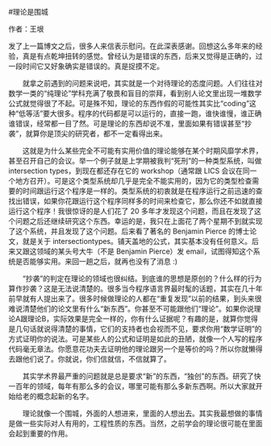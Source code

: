 #理论是围城

作者：王垠

发了上一篇博文之后，很多人来信表示慰问。在此深表感谢。回想这么多年来的经验，真是有点乾坤扭转的感觉。曾经认为是错误的东西，后来又觉得是正确的，过一段时间它又好象确实是错误的。真是捉摸不定。

　　就拿之前遇到的问题来说吧，其实就是一个对待理论的态度问题。人们往往对数学一类的“纯理论”学科充满了敬畏和盲目的崇拜，看到别人论文里出现一堆数学公式就觉得很了不起。可是殊不知，理论的东西作假的可能性其实比“coding”这种“低等活”要大很多。程序的代码都是可以运行的，直接一跑，谁快谁慢，谁正确谁错误，经常都一目了然。可是理论的东西却说不准，里面如果有错误甚至“抄袭”，就算你是顶尖的研究者，都不一定看得出来。

　　这就是为什么某些完全不可能有实用价值的理论能够在某个时期风靡学术界，甚至召开自己的会议。举一个例子就是上学期被我判“死刑”的一种类型系统，叫做 intersection types，到现在都还存在它的 workshop（通常跟 LICS 会议在同一个地方召开）。可是这个类型系统却几乎是完全不能实用的，因为它的类型检查需要的时间跟运行这个程序是一样的。类型系统的初衷就是在程序运行之前迅速的查找出错误，如果你花跟运行这个程序同样多的时间来检查它，那么你还不如就直接运行这个程序！我很惊讶的是人们花了 20 多年才发现这个问题，而且在发现了这个问题之后还继续研究这个东西。幸运的是，我只在上面花了两个星期不到就实现了这个系统，并且发现了这个问题。后来看了著名的 Benjamin Pierce 的博士论文，就是关于 intersectiontypes。铺天盖地的公式，其实基本没有任何意义。后来又跟这领域的某头号大牛（不是 Benjamin Pierce）发 email，试图得知这个系统是否能够实用。来回一趟之后，就再也没有了消息 :)

　　“抄袭”的判定在理论的领域也很纠结。到底谁的思想是原创的？什么样的行为算作抄袭？这是无法说清楚的。很多当今程序语言界最时髦的话题，其实在几十年前早就有人提出来了。很多时候做理论的人都在“重复发现”以前的结果，到头来很难说清楚他们的论文里有什么“新东西”。你甚至不可能跟他们“理论”。如果你说理论A跟理论B，实际效果是完全一样的，你有什么证据呢？有趣的是，就算你觉得是几句话就说得清楚的事情，它们的支持者也会视而不见，要求你用“数学证明”的方式证明你的说法。可是某些人的公式和证明是如此的丑陋，就像一个人写的程序代码毫无章法。你愿意花功夫去证明他的理论跟另一个是等价的吗？所以你就懒得去跟他们说了。你就说，你们信就信，不信就算了。

　　其实学术界最严重的问题就是总是要求“新”的东西，“独创”的东西。研究了快一百年的领域，每年有那么多的会议，哪里可能有那么多新东西啊。所以大家就开始给老的概念起新的名字。

　　理论就像一个围城，外面的人想进来，里面的人想出去。其实我最想做的事情是做一些实际对人有用的，工程性质的东西。当然，之前学会的理论很可能在里面会起到重要的作用。
